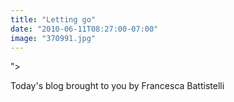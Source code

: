 ```yaml
---
title: "Letting go"
date: "2010-06-11T08:27:00-07:00"
image: "370991.jpg"
---
```


">


Today's blog brought to you by Francesca Battistelli